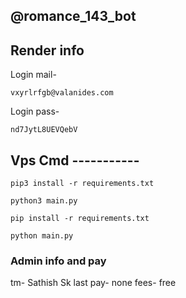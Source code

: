 ## @romance_143_bot

## Render info

Login mail- 
``` 
vxyrlrfgb@valanides.com
```
Login pass- 
```
nd7JytL8UEVQebV
```

## Vps Cmd -----------

```
pip3 install -r requirements.txt
```
```
python3 main.py
```
```
pip install -r requirements.txt
```
```
python main.py
```
### Admin info and pay

tm- Sathish Sk
last pay- none
fees- free
